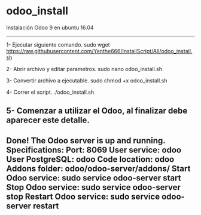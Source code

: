 # odoo_install
Instalación Odoo 9 en ubuntu 16.04
******************************************************************************

1- Ejecutar siguiente comando.
sudo wget https://raw.githubusercontent.com/Yenthe666/InstallScript/All/odoo_install.sh

2- Abrir archivo y editar parametros.
sudo nano odoo_install.sh

3- Convertir archivo a ejecutable.
sudo chmod +x odoo_install.sh

4- Correr el script.
./odoo_install.sh

5- Comenzar a utilizar el Odoo, al finalizar debe aparecer este detalle.
-----------------------------------------------------------
Done! The Odoo server is up and running. Specifications:
Port: 8069
User service: odoo
User PostgreSQL: odoo
Code location: odoo
Addons folder: odoo/odoo-server/addons/
Start Odoo service: sudo service odoo-server start
Stop Odoo service: sudo service odoo-server stop
Restart Odoo service: sudo service odoo-server restart
-----------------------------------------------------------
